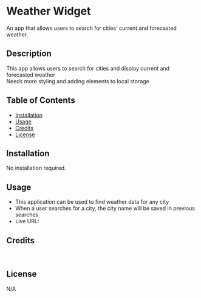 # Weather Widget
An app that allows users to search for cities' current and forecasted weather.<br>

## Description
This app allows users to search for cities and display current and forecasted weather <br>
Needs more styling and adding elements to local storage <br>

## Table of Contents
- [Installation](#installation)<br>
- [Usage](#usage)<br>
- [Credits](#credits)<br>
- [License](#license)<br>

## Installation
No installation required.<br>

## Usage
- This application can be used to find weather data for any city<br>
- When a user searches for a city, the city name will be saved in previous searches<br>
- Live URL: 

## Credits
<br>

## License
N/A